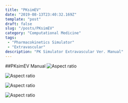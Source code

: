 ```yaml
---
title: "PKsimEV"
date: "2019-08-13T23:40:32.169Z"
template: "post"
draft: false
slug: "/posts/PKsimEV"
category: "Computational Medicine"
tags: 
 - "Pharmacokinetics Simulator"
 - "Extravascular"
description: "PK Simulator Extravascular Ver. Manual"
---
```

##PKsimEV Manual
![Aspect ratio](/media/POST/000037/0.jpg)

![Aspect ratio](/media/POST/000037/1.jpg)

![Aspect ratio](/media/POST/000037/2.jpg)

![Aspect ratio](/media/POST/000037/3.jpg)
